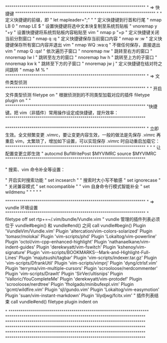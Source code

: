 """""""""""""""""""""""""""""""""""""""""""""""""""""""""""""""""""""
" => 快捷键
"""""""""""""""""""""""""""""""""""""""""""""""""""""""""""""""""""""
"
" 定义快捷键的前缀，即<Leader>
" let mapleader=";"
"
" 定义快捷键到行首和行尾
" nmap LB 0
" nmap LE $
" 设置快捷键将选中文本块复制至系统剪贴板
" vnoremap <Leader>y "+y
" 设置快捷键将系统剪贴板内容粘贴至 vim
" nmap <Leader>p "+p
" 定义快捷键关闭当前分割窗口
" nmap <Leader>q :q<CR>
" 定义快捷键保存当前窗口内容
" nmap <Leader>w :w<CR>
" 定义快捷键保存所有窗口内容并退出 vim
" nmap <Leader>WQ :wa<CR>:q<CR>
" 不做任何保存，直接退出 vim
" nmap <Leader>Q :qa!<CR>
" 依次遍历子窗口
" nnoremap nw <C-W><C-W>
" 跳转至右方的窗口
" nnoremap <Leader>lw <C-W>l
" 跳转至左方的窗口
" nnoremap <Leader>hw <C-W>h
" 跳转至上方的子窗口
" nnoremap <Leader>kw <C-W>k
" 跳转至下方的子窗口
" nnoremap <Leader>jw <C-W>j
" 定义快捷键在结对符之间跳转
" nmap <Leader>M %
"
"""""""""""""""""""""""""""""""""""""""""""""""""""""""""""""""""""""
" => 文件类型侦测
"""""""""""""""""""""""""""""""""""""""""""""""""""""""""""""""""""""
"
" 开启文件类型侦测
filetype on
" 根据侦测到的不同类型加载对应的插件
filetype plugin on
"
"
"""""""""""""""""""""""""""""""""""""""""""""""""""""""""""""""""""""
"快捷键。把 vim（非插件）常用操作设定成快捷键，提升效率：
"""""""""""""""""""""""""""""""""""""""""""""""""""""""""""""""""""""

"""""""""""""""""""""""""""""""""""""""""""""""""""""""""""""""""""""
" 立即生效。全文频繁变更 .vimrc，要让变更内容生效，一般的做法是先保存 .vimrc 再重启 vim，太繁琐了，增加如下设置，可以实现保存 .vimrc 时自动重启加载它：
"""""""""""""""""""""""""""""""""""""""""""""""""""""""""""""""""""""
"
" " 让配置变更立即生效
" autocmd BufWritePost $MYVIMRC source $MYVIMRC
"""""""""""""""""""""""""""""""""""""""""""""""""""""""""""""""""""""

" 搜索、vim 命令补全等设置：

" 开启实时搜索功能
" set incsearch
" " 搜索时大小写不敏感
" set ignorecase
" " 关闭兼容模式
" set nocompatible
" " vim 自身命令行模式智能补全
" set wildmenu
"
"
"
"
"

"""""""""""""""""""""""""""""""""""""""""""""""""""""""""""""""""""""
" => vundle 环境设置
"""""""""""""""""""""""""""""""""""""""""""""""""""""""""""""""""""""
"
filetype off
set rtp+=~/.vim/bundle/Vundle.vim
" vundle 管理的插件列表必须位于 vundle#begin() 和 vundle#end() 之间
call vundle#begin()
Plugin 'VundleVim/Vundle.vim'
Plugin 'altercation/vim-colors-solarized'
Plugin 'tomasr/molokai'
Plugin 'vim-scripts/phd'
Plugin 'Lokaltog/vim-powerline'
Plugin 'octol/vim-cpp-enhanced-highlight'
Plugin 'nathanaelkane/vim-indent-guides'
Plugin 'derekwyatt/vim-fswitch'
Plugin 'kshenoy/vim-signature'
Plugin 'vim-scripts/BOOKMARKS--Mark-and-Highlight-Full-Lines'
Plugin 'majutsushi/tagbar'
Plugin 'vim-scripts/indexer.tar.gz'
Plugin 'vim-scripts/DfrankUtil'
Plugin 'vim-scripts/vimprj'
Plugin 'dyng/ctrlsf.vim'
Plugin 'terryma/vim-multiple-cursors'
Plugin 'scrooloose/nerdcommenter'
Plugin 'vim-scripts/DrawIt'
Plugin 'SirVer/ultisnips'
Plugin 'Valloric/YouCompleteMe'
Plugin 'derekwyatt/vim-protodef'
Plugin 'scrooloose/nerdtree'
Plugin 'fholgado/minibufexpl.vim'
Plugin 'gcmt/wildfire.vim'
Plugin 'sjl/gundo.vim'
Plugin 'Lokaltog/vim-easymotion'
Plugin 'suan/vim-instant-markdown'
Plugin 'lilydjwg/fcitx.vim'
" 插件列表结束
call vundle#end()
filetype plugin indent on

"
"""""""""""""""""""""""""""""""""""""""""""""""""""""""""""""""""""""
"""""""""""""""""""""""""""""""""""""""""""""""""""""""""""""""""""""
"""""""""""""""""""""""""""""""""""""""""""""""""""""""""""""""""""""
"""""""""""""""""""""""""""""""""""""""""""""""""""""""""""""""""""""
"""""""""""""""""""""""""""""""""""""""""""""""""""""""""""""""""""""
"""""""""""""""""""""""""""""""""""""""""""""""""""""""""""""""""""""